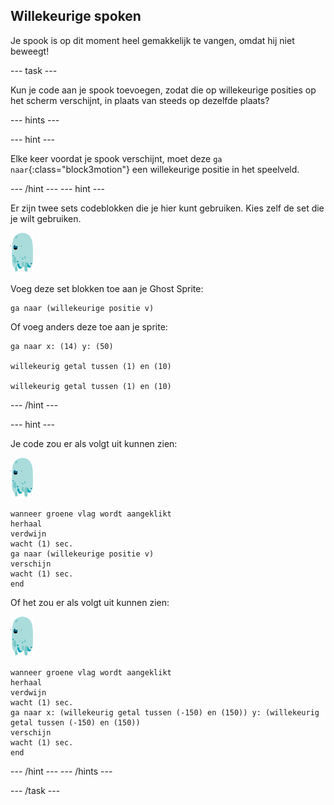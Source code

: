 ## Willekeurige spoken

Je spook is op dit moment heel gemakkelijk te vangen, omdat hij niet beweegt!

--- task ---

Kun je code aan je spook toevoegen, zodat die op willekeurige posities op het scherm verschijnt, in plaats van steeds op dezelfde plaats?

--- hints ---


--- hint ---

Elke keer voordat je spook verschijnt, moet deze `ga naar`{:class="block3motion"} een willekeurige positie in het speelveld.

--- /hint --- --- hint ---

Er zijn twee sets codeblokken die je hier kunt gebruiken. Kies zelf de set die je wilt gebruiken.

![spook-sprite](images/ghost-sprite.png)

Voeg deze set blokken toe aan je Ghost Sprite:

```blocks3
ga naar (willekeurige positie v)
```

Of voeg anders deze toe aan je sprite:

```blocks3
ga naar x: (14) y: (50)

willekeurig getal tussen (1) en (10)

willekeurig getal tussen (1) en (10)
```

--- /hint ---

--- hint ---

Je code zou er als volgt uit kunnen zien:

![spook-sprite](images/ghost-sprite.png)

```blocks3
wanneer groene vlag wordt aangeklikt
herhaal
verdwijn
wacht (1) sec.
ga naar (willekeurige positie v)
verschijn
wacht (1) sec.
end
```

Of het zou er als volgt uit kunnen zien:

![spook-sprite](images/ghost-sprite.png)

```blocks3
wanneer groene vlag wordt aangeklikt
herhaal
verdwijn
wacht (1) sec.
ga naar x: (willekeurig getal tussen (-150) en (150)) y: (willekeurig getal tussen (-150) en (150))
verschijn
wacht (1) sec.
end
```

--- /hint --- --- /hints ---

--- /task ---